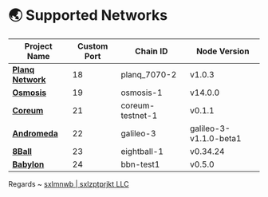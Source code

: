 # 🌏 Supported Networks

|Project Name|Custom Port|Chain ID|Node Version|
|------------|-----------|--------|------------|
|**[**Planq Network**](./mainnet/planq/README.md)**|18|planq_7070-2|v1.0.3|
|**[**Osmosis**](./mainnet/osmosis/README.md)**|19|osmosis-1|v14.0.0|
|**[**Coreum**](./testnet/coreum/README.md)**|21|coreum-testnet-1|v0.1.1|
|**[**Andromeda**](./testnet/andromeda/README.md)**|22|galileo-3|galileo-3-v1.1.0-beta1|
|**[**8Ball**](./mainnet/8ball/README.md)**|23|eightball-1|v0.34.24|
|**[**Babylon**](./testnet/babylon/README.md)**|24|bbn-test1|v0.5.0|

Regards ~ [sxlmnwb | sxlzptprjkt LLC](https://discord.com/users/890611401301835827)
